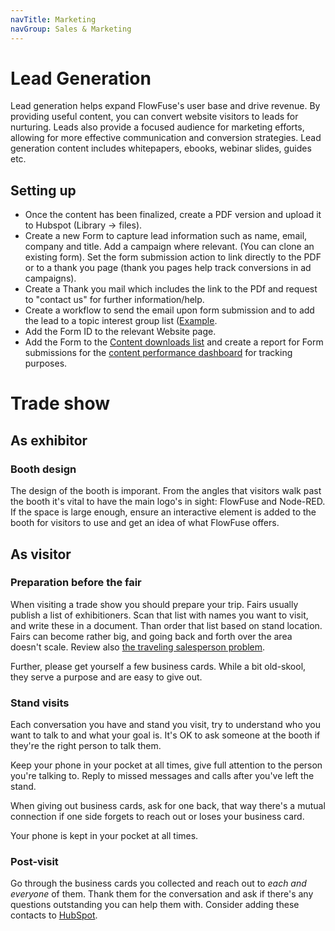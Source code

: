 ```yaml
---
navTitle: Marketing
navGroup: Sales & Marketing
---
```


# Lead Generation

Lead generation helps expand FlowFuse's user base and drive revenue. By providing useful content, you can convert website visitors to leads for nurturing. Leads also provide a focused audience for marketing efforts, allowing for more effective communication and conversion strategies. Lead generation content includes whitepapers, ebooks, webinar slides, guides etc. 

## Setting up

 - Once the content has been finalized, create a PDF version and upload it to Hubspot (Library -> files).
 - Create a new Form to capture lead information such as name, email, company and title. Add a campaign where relevant. (You can clone an existing form). Set the form submission action to link directly to the PDF or to a thank you page (thank you pages help track conversions in ad campaigns). 
 - Create a Thank you mail which includes the link to the PDf and request to "contact us" for further information/help.
 - Create a workflow to send the email upon form submission and to add the lead to a topic interest group list ([Example](https://app-eu1.hubspot.com/workflows/26586079/platform/flow/1472559590/edit).   
 - Add the Form ID to the relevant Website page.
 - Add the Form to the [Content downloads list](https://app-eu1.hubspot.com/contacts/26586079/objectLists/322/filters) and create a report for Form submissions for the [content performance dashboard](https://app-eu1.hubspot.com/reports-dashboard/26586079/view/107434040) for tracking purposes. 



# Trade show

## As exhibitor

### Booth design

The design of the booth is imporant. From the angles that visitors walk past the
booth it's vital to have the main logo's in sight: FlowFuse and Node-RED. If the
space is large enough, ensure an interactive element is added to the booth for
visitors to use and get an idea of what FlowFuse offers.

## As visitor

### Preparation before the fair

When visiting a trade show you should prepare your trip. Fairs usually publish a
list of exhibitioners. Scan that list with names you want to visit, and write
these in a document. Than order that list based on stand location. Fairs can
become rather big, and going back and forth over the area doesn't scale. Review
also [the traveling salesperson problem](https://en.wikipedia.org/wiki/Travelling_salesman_problem).

Further, please get yourself a few business cards. While a bit old-skool, they
serve a purpose and are easy to give out.

### Stand visits

Each conversation you have and stand you visit, try to understand who you want
to talk to and what your goal is. It's OK to ask someone at the booth if they're
the right person to talk them.

Keep your phone in your pocket at all times, give full attention to the person
you're talking to. Reply to missed messages and calls after you've left the
stand.

When giving out business cards, ask for one back, that way there's a mutual
connection if one side forgets to reach out or loses your business card.

Your phone is kept in your pocket at all times. 

### Post-visit

Go through the business cards you collected and reach out to _each and everyone_
of them. Thank them for the conversation and ask if there's any questions
outstanding you can help them with. Consider adding these contacts to [HubSpot](/handbook/customer/hubspot/).
